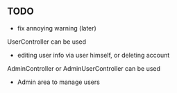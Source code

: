 ## TODO

- fix annoying warning (later)

UserController can be used

- editing user info via user himself, or deleting account

AdminController or AdminUserController can be used

- Admin area to manage users
